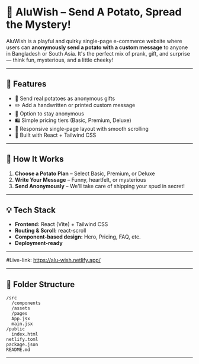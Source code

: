 # 🥔 AluWish – Send A Potato, Spread the Mystery!

AluWish is a playful and quirky single-page e-commerce website where users can **anonymously send a potato with a custom message** to anyone in Bangladesh or South Asia. It's the perfect mix of prank, gift, and surprise — think fun, mysterious, and a little cheeky!

---

## 🚀 Features

- 🎁 Send real potatoes as anonymous gifts
- ✏️ Add a handwritten or printed custom message
- 🙈 Option to stay anonymous
- 🛍️ Simple pricing tiers (Basic, Premium, Deluxe)
- 📱 Responsive single-page layout with smooth scrolling
- 🎨 Built with React + Tailwind CSS

---

## 🧾 How It Works

1. **Choose a Potato Plan** – Select Basic, Premium, or Deluxe
2. **Write Your Message** – Funny, heartfelt, or mysterious
3. **Send Anonymously** – We'll take care of shipping your spud in secret!

---

## 💡 Tech Stack

- **Frontend:** React (Vite) + Tailwind CSS
- **Routing & Scroll:** react-scroll
- **Component-based design:** Hero, Pricing, FAQ, etc.
- **Deployment-ready**

---

#Live-link: https://alu-wish.netlify.app/

---

## 📂 Folder Structure

```plaintext
/src
  /components
  /assets
  /pages
  App.jsx
  main.jsx
/public
  index.html
netlify.toml
package.json
README.md

```
---

